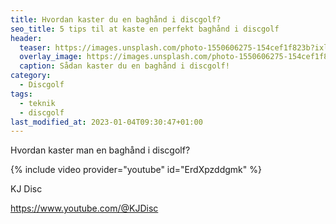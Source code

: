 ```yaml
---
title: Hvordan kaster du en baghånd i discgolf?
seo_title: 5 tips til at kaste en perfekt baghånd i discgolf
header:
  teaser: https://images.unsplash.com/photo-1550606275-154cef1f823b?ixlib=rb-4.0.3&ixid=MnwxMjA3fDB8MHxwaG90by1wYWdlfHx8fGVufDB8fHx8&auto=format&fit=crop&h=300&w=400&q=10
  overlay_image: https://images.unsplash.com/photo-1550606275-154cef1f823b?ixlib=rb-4.0.3&ixid=MnwxMjA3fDB8MHxwaG90by1wYWdlfHx8fGVufDB8fHx8&auto=format&fit=crop&h=630&w=1200&q=10
  caption: Sådan kaster du en baghånd i discgolf!
category:
  - Discgolf
tags:
  - teknik
  - discgolf
last_modified_at: 2023-01-04T09:30:47+01:00
---
```

Hvordan kaster man en baghånd i discgolf?

{% include video provider="youtube" id="ErdXpzddgmk" %}

KJ Disc

https://www.youtube.com/@KJDisc